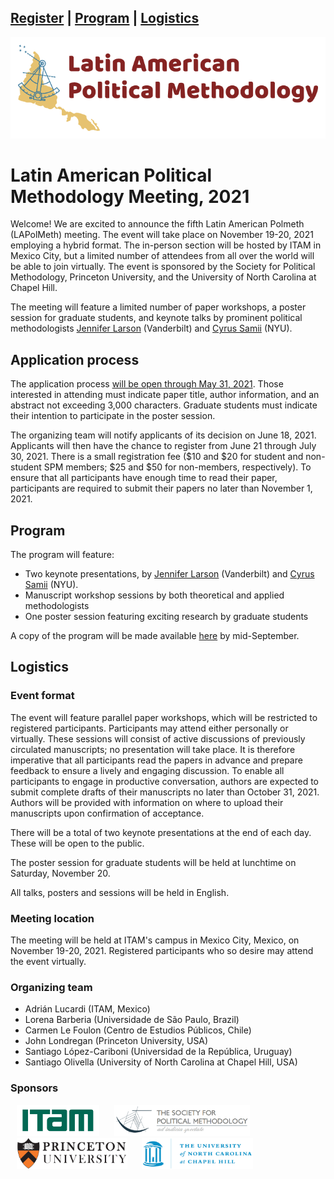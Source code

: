 <a href="#register">Register</a> | <a href="#program">Program</a> | <a href="#logistics">Logistics</a>
---
<img src="logo_LAPolMeth.png" alt="logo_LAPolMeth"> 

# Latin American Political Methodology Meeting, 2021


Welcome! We are excited to announce the fifth Latin American Polmeth (LAPolMeth) meeting. The event will take place on November 19-20, 2021 employing a hybrid format. The in-person section will be hosted by ITAM in Mexico City, but a limited number of attendees from all over the world will be able to join virtually. The event is sponsored by the Society for Political Methodology, Princeton University, and the University of North Carolina at Chapel Hill.

The meeting will feature a limited number of paper workshops, a poster session for graduate students, and keynote talks by prominent political methodologists [Jennifer Larson](https://www.jmlarson.com/) (Vanderbilt) and [Cyrus Samii](https://cyrussamii.com/) (NYU).


## Application process

The application process [will be open through May 31, 2021](https://www.cambridge.org/core/membership/spm/conferences). Those interested in attending must indicate paper title, author information, and an abstract not exceeding 3,000 characters. Graduate students must indicate their intention to participate in the poster session.

The organizing team will notify applicants of its decision on June  18, 2021. Applicants will then have the chance to register from June 21 through July 30, 2021. There is a small registration fee ($10 and $20 for student and non-student SPM members; $25 and $50 for non-members, respectively). To ensure that all participants have enough time to read their paper, participants are required to submit their papers no later than November 1, 2021.


## Program

The program will feature:
-	Two keynote presentations, by [Jennifer Larson](https://www.jmlarson.com/) (Vanderbilt) and [Cyrus Samii](https://cyrussamii.com/) (NYU).
-	Manuscript workshop sessions by both theoretical and applied methodologists
-	One poster session featuring exciting research by graduate students

A copy of the program will be made available [here](https://docs.google.com/document/d/1IVoHIswSK_iGrF0i71uvQWWBm_rNmKH1qZH-FXxY4KQ/edit?usp=sharing) by mid-September.


## Logistics

### Event format
The event will feature parallel paper workshops, which will be restricted to registered participants. Participants may attend either personally or virtually. These sessions will consist of active discussions of previously circulated manuscripts; no presentation will take place. It is therefore imperative that all participants read the papers in advance and prepare feedback to ensure a lively and engaging discussion. To enable all participants to engage in productive conversation, authors are expected to submit complete drafts of their manuscripts no later than October 31, 2021. Authors will be provided with information on where to upload their manuscripts upon confirmation of acceptance.

There will be a total of two keynote presentations at the end of each day. These will be open to the public.

The poster session for graduate students will be held at lunchtime on Saturday, November 20.

All talks, posters and sessions will be held in English.

### Meeting location
The meeting will be held at ITAM's campus in Mexico City, Mexico, on November 19-20, 2021. Registered participants who so desire may attend the event virtually.

### Organizing team
- Adrián Lucardi (ITAM, Mexico)
- Lorena Barberia (Universidade de São Paulo, Brazil)
- Carmen Le Foulon (Centro de Estudios Públicos, Chile)
- John Londregan (Princeton University, USA)
- Santiago López-Cariboni (Universidad de la República, Uruguay)
- Santiago Olivella (University of North Carolina at Chapel Hill, USA)


### Sponsors
<img src="logo_ITAM.png" alt="ITAM" height="50" hspace="10"> <img src="logo_PolMeth.png" alt="The Society for Political Methodology" height="50" hspace="10"> <img src="logo_Princeton.jpg" alt="Princeton University" height="50" hspace="10"> <img src="logo_UNC.jpg" alt="University of North Carolina at Chapel Hill" height="50" hspace="10">
